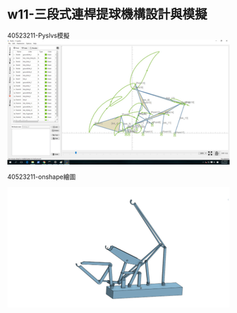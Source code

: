 # w11-三段式連桿提球機構設計與模擬

40523211-Pyslvs模擬![](/assets/231.png)

40523211-onshape繪圖

![](/assets/5456.png)

